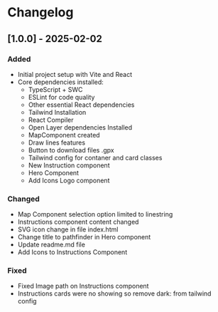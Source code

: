 # Changelog

## [1.0.0] - 2025-02-02
### Added
- Initial project setup with Vite and React
- Core dependencies installed:
  - TypeScript + SWC
  - ESLint for code quality
  - Other essential React dependencies
  - Tailwind Installation
  - React Compiler
  - Open Layer dependencies Installed
  - MapComponent created
  - Draw lines features
  - Button to download files .gpx
  - Tailwind config for contaner and card classes
  - New Instruction component
  - Hero Component
  - Add Icons Logo component

### Changed
- Map Component selection option limited to linestring
- Instructions component content changed
- SVG icon change in file index.html
- Change title to pathfinder in Hero component
- Update readme.md file
- Add Icons to Instructions Component

### Fixed
- Fixed Image path on Instructions component
- Instructions cards were no showing so remove dark: from tailwind config